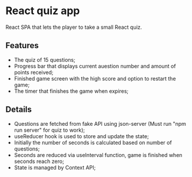 # React quiz app

React SPA that lets the player to take a small React quiz.

## Features

- The quiz of 15 questions;
- Progress bar that displays current auestion number and amount of points received;
- Finished game screen with the high score and option to restart the game;
- The timer that finishes the game when expires;

## Details

- Questions are fetched from fake API using json-server (Must run "npm run server" for quiz to work);
- useReducer hook is used to store and update the state;
- Initially the number of seconds is calculated based on number of questions;
- Seconds are reduced via useInterval function, game is finished when seconds reach zero;
- State is managed by Context API;
